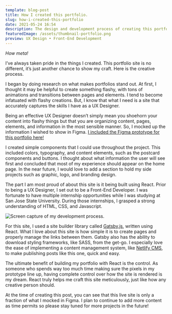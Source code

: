```yaml
---
template: blog-post
title: How I created this portfolio.
slug: how-i-created-this-portfolio
date: 2021-05-24 16:54
description: The design and development process of creating this portfolio site.
featuredImage: /assets/thumbnail-portfolio.png
preview: UX Design • Front-End Development
---
```

<!--StartFragment-->

*How meta!*

I’ve always taken pride in the things I created. This portfolio site is no different, it’s just another chance to show my craft. Here is the creative process.

I began by doing research on what makes portfolios stand out. At first, I thought it may be helpful to create something flashy, with tons of animations and transitions between pages and elements. I tend to become infatuated with flashy creations. But, I know that what I need is a site that accurately captures the skills I have as a UX Designer.

Being an effective UX Designer doesn’t simply mean you shoehorn your content into flashy things but that you are organizing content, pages, elements, and information in the most sensible manner. So, I mocked up the information I wished to show in Figma. [I included the Figma prototype for this portfolio here!](https://www.figma.com/proto/CDR9fePXJCS0CpUmNwgWgE/Resume-and-Portfolio?node-id=25%3A1618&scaling=min-zoom&page-id=25%3A1617)

I created simple components that I could use throughout the project. This included colors, typography, and content elements, such as the postcard components and buttons. I thought about what information the user will see first and concluded that most of my experience should appear on the home page. In the near future, I would love to add a section to hold my side projects such as graphic, logo, and branding design.

The part I am most proud of about this site is it being built using React. Prior to being a UX Designer, I set out to be a Front-End Developer. I was fortunate to have multiple internship opportunities while I was studying at San Jose State University. During those internships, I grasped a strong understanding of HTML, CSS, and Javascript.

![Screen capture of my development process.](/assets/codinganddesign.png "Not pictured: Second monitor for Discord!")

For this site, I used a site builder library called [Gatsby.js](https://www.gatsbyjs.com/), written using React. What I love about this site is how simple it is to create pages and properly manage the links between them. Gatsby also has the ability to download styling frameworks, like SASS, from the get-go. I especially love the ease of implementing a content management system, like [Netlify CMS](https://www.netlifycms.org/), to make publishing posts like this one, quick and easy.

The ultimate benefit of building my portfolio with React is the control. As someone who spends way too much time making sure the pixels in my prototype line up, having complete control over how the site is rendered is my dream. React truly helps me craft this site meticulously, just like how any creative person should.

At the time of creating this post, you can see that this live site is only a fraction of what I mocked in Figma. I plan to continue to add more content as time permits so please stay tuned for more projects in the future!



<!--EndFragment-->